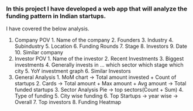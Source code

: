 ### In this project I have developed a web app that will analyze the funding pattern in Indian startups.

I have covered the below analysis.

1. Company POV
        1. Name of the company
        2. Founders
        3. Industry
        4. Subindustry
        5. Location
        6. Funding Rounds
        7. Stage
        8. Investors
        9. Date
        10. Similar company
2. Investor POV
        1. Name of the investor
        2. Recent Investments
        3. Biggest investments
        4. Generally invests in ...
               which sector
               which stage
               which city
        5. YoY investment graph
        6. Similar Investors
3. General Analysis
        1. MoM chart -> Total amount invested + Count of startups
        2. Cards -> Total amount + Max amount + Avg amount -> Total funded startups
        3. Sector Analysis Pie -> top sectors(Count + Sum) 
        4. Type of funding
        5. City wise funding
        6. Top Startups -> year wise -> Overall
        7. Top investors
        8. Funding Heatmap
